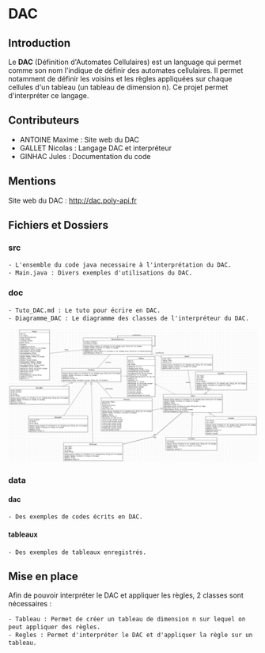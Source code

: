 # DAC

## Introduction

Le **DAC** (Définition d'Automates Cellulaires) est un language qui permet comme son nom l'indique de définir des automates cellulaires. Il permet notamment de définir les voisins et les règles appliquées sur chaque cellules d'un tableau (un tableau de dimension n).
Ce projet permet d'interpréter ce langage.

## Contributeurs 

- ANTOINE Maxime : Site web du DAC
- GALLET Nicolas : Langage DAC et interpréteur
- GINHAC Jules : Documentation du code

## Mentions

Site web du DAC : http://dac.poly-api.fr

## Fichiers et Dossiers

### src
    - L'ensemble du code java necessaire à l'interprétation du DAC.
    - Main.java : Divers exemples d'utilisations du DAC.

### doc
    - Tuto_DAC.md : Le tuto pour écrire en DAC.
    - Diagramme_DAC : Le diagramme des classes de l'interpréteur du DAC.
![Diagramme des classes](https://github.com/NiCoutG/DAC/blob/main/doc/Diagramme_DAC.png?raw=true)

### data
#### dac
    - Des exemples de codes écrits en DAC.

#### tableaux
    - Des exemples de tableaux enregistrés.

## Mise en place

Afin de pouvoir interpréter le DAC et appliquer les règles, 2 classes sont nécessaires :

    - Tableau : Permet de créer un tableau de dimension n sur lequel on peut appliquer des règles.
    - Regles : Permet d'interpréter le DAC et d'appliquer la règle sur un tableau.


